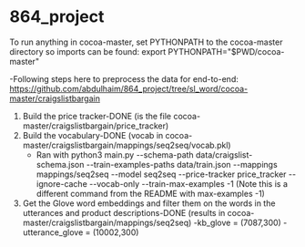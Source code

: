 # 864_project

To run anything in cocoa-master, set PYTHONPATH to the cocoa-master directory so imports can be found: export PYTHONPATH="$PWD/cocoa-master"

-Following steps here to preprocess the data for end-to-end: https://github.com/abdulhaim/864_project/tree/sl_word/cocoa-master/craigslistbargain

1. Build the price tracker-DONE (is the file cocoa-master/craigslistbargain/price_tracker)
2. Build the vocabulary-DONE (vocab in cocoa-master/craigslistbargain/mappings/seq2seq/vocab.pkl)
	- Ran with python3 main.py --schema-path data/craigslist-schema.json --train-examples-paths data/train.json --mappings mappings/seq2seq --model seq2seq --price-tracker price_tracker --ignore-cache --vocab-only --train-max-examples -1 (Note this is a different command from the README with max-examples -1)
3. Get the Glove word embeddings and filter them on the words in the utterances and product descriptions-DONE (results in cocoa-master/craigslistbargain/mappings/seq2seq)
	-kb_glove = (7087,300)
	-utterance_glove = (10002,300)